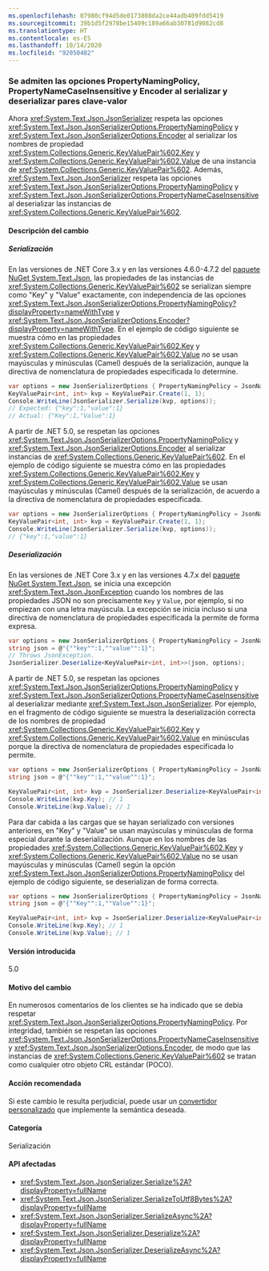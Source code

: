 ```yaml
---
ms.openlocfilehash: 07980cf94d5de0173808da2ce44adb409fdd5419
ms.sourcegitcommit: 39b1d5f2978be15409c189a66ab30781d9082cd8
ms.translationtype: HT
ms.contentlocale: es-ES
ms.lasthandoff: 10/14/2020
ms.locfileid: "92050482"
---
```

### <a name="propertynamingpolicy-propertynamecaseinsensitive-and-encoder-options-are-honored-when-serializing-and-deserializing-key-value-pairs"></a>Se admiten las opciones PropertyNamingPolicy, PropertyNameCaseInsensitive y Encoder al serializar y deserializar pares clave-valor

Ahora <xref:System.Text.Json.JsonSerializer> respeta las opciones <xref:System.Text.Json.JsonSerializerOptions.PropertyNamingPolicy> y <xref:System.Text.Json.JsonSerializerOptions.Encoder> al serializar los nombres de propiedad <xref:System.Collections.Generic.KeyValuePair%602.Key> y <xref:System.Collections.Generic.KeyValuePair%602.Value> de una instancia de <xref:System.Collections.Generic.KeyValuePair%602>. Además, <xref:System.Text.Json.JsonSerializer> respeta las opciones <xref:System.Text.Json.JsonSerializerOptions.PropertyNamingPolicy> y <xref:System.Text.Json.JsonSerializerOptions.PropertyNameCaseInsensitive> al deserializar las instancias de <xref:System.Collections.Generic.KeyValuePair%602>.

#### <a name="change-description"></a>Descripción del cambio

##### <a name="serialization"></a>Serialización

En las versiones de .NET Core 3.x y en las versiones 4.6.0-4.7.2 del [paquete NuGet System.Text.Json](https://www.nuget.org/packages/System.Text.Json), las propiedades de las instancias de <xref:System.Collections.Generic.KeyValuePair%602> se serializan siempre como "Key" y "Value" exactamente, con independencia de las opciones <xref:System.Text.Json.JsonSerializerOptions.PropertyNamingPolicy?displayProperty=nameWithType> y <xref:System.Text.Json.JsonSerializerOptions.Encoder?displayProperty=nameWithType>. En el ejemplo de código siguiente se muestra cómo en las propiedades <xref:System.Collections.Generic.KeyValuePair%602.Key> y <xref:System.Collections.Generic.KeyValuePair%602.Value> *no* se usan mayúsculas y minúsculas (Camel) después de la serialización, aunque la directiva de nomenclatura de propiedades especificada lo determine.

```csharp
var options = new JsonSerializerOptions { PropertyNamingPolicy = JsonNamingPolicy.CamelCase };
KeyValuePair<int, int> kvp = KeyValuePair.Create(1, 1);
Console.WriteLine(JsonSerializer.Serialize(kvp, options));
// Expected: {"key":1,"value":1}
// Actual: {"Key":1,"Value":1}
```

A partir de .NET 5.0, se respetan las opciones <xref:System.Text.Json.JsonSerializerOptions.PropertyNamingPolicy> y <xref:System.Text.Json.JsonSerializerOptions.Encoder> al serializar instancias de <xref:System.Collections.Generic.KeyValuePair%602>. En el ejemplo de código siguiente se muestra cómo en las propiedades <xref:System.Collections.Generic.KeyValuePair%602.Key> y <xref:System.Collections.Generic.KeyValuePair%602.Value> se usan mayúsculas y minúsculas (Camel) después de la serialización, de acuerdo a la directiva de nomenclatura de propiedades especificada.

```csharp
var options = new JsonSerializerOptions { PropertyNamingPolicy = JsonNamingPolicy.CamelCase };
KeyValuePair<int, int> kvp = KeyValuePair.Create(1, 1);
Console.WriteLine(JsonSerializer.Serialize(kvp, options));
// {"key":1,"value":1}
```

##### <a name="deserialization"></a>Deserialización

En las versiones de .NET Core 3.x y en las versiones 4.7.x del [paquete NuGet System.Text.Json](https://www.nuget.org/packages/System.Text.Json), se inicia una excepción <xref:System.Text.Json.JsonException> cuando los nombres de las propiedades JSON no son precisamente `Key` y `Value`, por ejemplo, si no empiezan con una letra mayúscula. La excepción se inicia incluso si una directiva de nomenclatura de propiedades especificada la permite de forma expresa.

```csharp
var options = new JsonSerializerOptions { PropertyNamingPolicy = JsonNamingPolicy.CamelCase };
string json = @"{""key"":1,""value"":1}";
// Throws JsonException.
JsonSerializer.Deserialize<KeyValuePair<int, int>>(json, options);
```

A partir de .NET 5.0, se respetan las opciones <xref:System.Text.Json.JsonSerializerOptions.PropertyNamingPolicy> y <xref:System.Text.Json.JsonSerializerOptions.PropertyNameCaseInsensitive> al deserializar mediante <xref:System.Text.Json.JsonSerializer>. Por ejemplo, en el fragmento de código siguiente se muestra la deserialización correcta de los nombres de propiedad <xref:System.Collections.Generic.KeyValuePair%602.Key> y <xref:System.Collections.Generic.KeyValuePair%602.Value> en minúsculas porque la directiva de nomenclatura de propiedades especificada lo permite.

```csharp
var options = new JsonSerializerOptions { PropertyNamingPolicy = JsonNamingPolicy.CamelCase };
string json = @"{""key"":1,""value"":1}";

KeyValuePair<int, int> kvp = JsonSerializer.Deserialize<KeyValuePair<int, int>>(json);
Console.WriteLine(kvp.Key); // 1
Console.WriteLine(kvp.Value); // 1
```

Para dar cabida a las cargas que se hayan serializado con versiones anteriores, en "Key" y "Value" se usan mayúsculas y minúsculas de forma especial durante la deserialización. Aunque en los nombres de las propiedades <xref:System.Collections.Generic.KeyValuePair%602.Key> y <xref:System.Collections.Generic.KeyValuePair%602.Value> no se usan mayúsculas y minúsculas (Camel) según la opción <xref:System.Text.Json.JsonSerializerOptions.PropertyNamingPolicy> del ejemplo de código siguiente, se deserializan de forma correcta.

```csharp
var options = new JsonSerializerOptions { PropertyNamingPolicy = JsonNamingPolicy.CamelCase };
string json = @"{""Key"":1,""Value"":1}";

KeyValuePair<int, int> kvp = JsonSerializer.Deserialize<KeyValuePair<int, int>>(json);
Console.WriteLine(kvp.Key); // 1
Console.WriteLine(kvp.Value); // 1
```

#### <a name="version-introduced"></a>Versión introducida

5.0

#### <a name="reason-for-change"></a>Motivo del cambio

En numerosos comentarios de los clientes se ha indicado que se debía respetar <xref:System.Text.Json.JsonSerializerOptions.PropertyNamingPolicy>. Por integridad, también se respetan las opciones <xref:System.Text.Json.JsonSerializerOptions.PropertyNameCaseInsensitive> y <xref:System.Text.Json.JsonSerializerOptions.Encoder>, de modo que las instancias de <xref:System.Collections.Generic.KeyValuePair%602> se tratan como cualquier otro objeto CRL estándar (POCO).

#### <a name="recommended-action"></a>Acción recomendada

Si este cambio le resulta perjudicial, puede usar un [convertidor personalizado](../../../../docs/standard/serialization/system-text-json-converters-how-to.md) que implemente la semántica deseada.

#### <a name="category"></a>Categoría

Serialización

#### <a name="affected-apis"></a>API afectadas

- <xref:System.Text.Json.JsonSerializer.Serialize%2A?displayProperty=fullName>
- <xref:System.Text.Json.JsonSerializer.SerializeToUtf8Bytes%2A?displayProperty=fullName>
- <xref:System.Text.Json.JsonSerializer.SerializeAsync%2A?displayProperty=fullName>
- <xref:System.Text.Json.JsonSerializer.Deserialize%2A?displayProperty=fullName>
- <xref:System.Text.Json.JsonSerializer.DeserializeAsync%2A?displayProperty=fullName>

<!--

#### Affected APIs

- `Overload:System.Text.Json.JsonSerializer.Serialize`
- `Overload:System.Text.Json.JsonSerializer.SerializeAsync`
- `Overload:System.Text.Json.JsonSerializer.SerializeToUtf8Bytes`
- `Overload:System.Text.Json.JsonSerializer.Deserialize`
- `Overload:System.Text.Json.JsonSerializer.DeserializeAsync`

-->

